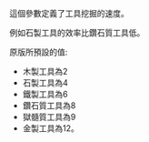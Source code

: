 這個參數定義了工具挖掘的速度。

例如石製工具的效率比鑽石質工具低。

原版所預設的值:

* 木製工具為2
* 石製工具為4
* 鐵製工具為6
* 鑽石質工具為8
* 獄髓質工具為9
* 金製工具為12。
